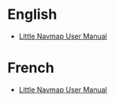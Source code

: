# English

* [Little Navmap User Manual](en/README.md)

# French

* [Little Navmap User Manual](fr/README.md)

<!--

# Italian

* [Little Navmap User Manual](it/README.md)

# Deutsch

* [Little Navmap Benutzerhandbuch](de/README.md)   \(Outdated - need volunteers for translation into other languages\) - \(Veraltet. Freiwillige zur Übersetzung gesucht.\)

-->